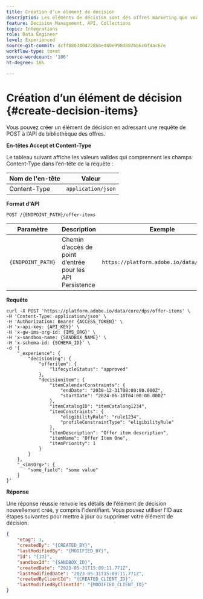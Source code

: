 ```yaml
---
title: Création d’un élément de décision
description: Les éléments de décision sont des offres marketing que vous pouvez créer et organiser en collections et en catalogues.
feature: Decision Management, API, Collections
topic: Integrations
role: Data Engineer
level: Experienced
source-git-commit: dcff8803404228bbed40e998d802bb6c0f4ac67e
workflow-type: tm+mt
source-wordcount: '106'
ht-degree: 16%

---
```



# Création d’un élément de décision {#create-decision-items}

Vous pouvez créer un élément de décision en adressant une requête de POST à l’API de bibliothèque des offres.

**En-têtes Accept et Content-Type**

Le tableau suivant affiche les valeurs valides qui comprennent les champs Content-Type dans l’en-tête de la requête :

| Nom de l&#39;en-tête | Valeur |
| ----------- | ----- |
| Content-Type | `application/json` |

**Format d&#39;API**

```http
POST /{ENDPOINT_PATH}/offer-items
```

| Paramètre | Description | Exemple |
| --------- | ----------- | ------- |
| `{ENDPOINT_PATH}` | Chemin d’accès de point d’entrée pour les API Persistence | `https://platform.adobe.io/data/core/dps` |

**Requête**

```shell
curl -X POST 'https://platform.adobe.io/data/core/dps/offer-items' \
-H 'Content-Type: application/json' \
-H 'Authorization: Bearer {ACCESS_TOKEN}' \
-H 'x-api-key: {API_KEY}' \
-H 'x-gw-ims-org-id: {IMS_ORG}' \
-H 'x-sandbox-name: {SANDBOX_NAME}' \
-H 'x-schema-id: {SCHEMA_ID}' \
-d '{
    "_experience": {
        "decisioning": {
            "offeritem": {
                "lifecycleStatus": "approved"
            },
            "decisionitem": {
                "itemCalendarConstraints": {
                    "endDate": "2030-12-31T08:00:00.000Z",
                    "startDate": "2024-06-10T04:00:00.000Z"
                },
                "itemCatalogID": "itemCatalong1234",
                "itemConstraints": {
                    "eligibilityRule": "rule1234",
                    "profileConstraintType": "eligibilityRule"
                },
                "itemDescription": "Offer item description",
                "itemName": "Offer Item One",
                "itemPriority": 1
            }
        }
    },
    "_<imsOrg>": {
        "some_field": "some value"
    }
}'
```

**Réponse**

Une réponse réussie renvoie les détails de l’élément de décision nouvellement créé, y compris l’identifiant. Vous pouvez utiliser l’ID aux étapes suivantes pour mettre à jour ou supprimer votre élément de décision.

```json
{
    "etag": 1,
    "createdBy": "{CREATED_BY}",
    "lastModifiedBy": "{MODIFIED_BY}",
    "id": "{ID}",
    "sandboxId": "{SANDBOX_ID}",
    "createdDate": "2023-05-31T15:09:11.771Z",
    "lastModifiedDate": "2023-05-31T15:09:11.771Z",
    "createdByClientId": "{CREATED_CLIENT_ID}",
    "lastModifiedByClientId": "{MODIFIED_CLIENT_ID}"
}
```
